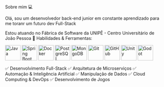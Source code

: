 Sobre mim 💻

Olá, sou um desenvolvedor back-end junior em constante aprendizado para me toranr um futuro dev Full-Stack

Estou atuando no Fábrica de Software da UNIPÊ - Centro Universitário de João Pessoa
🚀 Habilidades & Ferramentas:

<p align="left"> <img src="https://cdn.jsdelivr.net/gh/devicons/devicon/icons/java/java-original.svg" alt="Java" width="50" height="50"/> <img src="https://cdn.jsdelivr.net/gh/devicons/devicon/icons/spring/spring-original.svg" alt="Spring Boot" width="50" height="50"/> <img src="https://cdn.jsdelivr.net/gh/devicons/devicon/icons/docker/docker-original.svg" alt="Docker" width="50" height="50"/> <img src="https://cdn.jsdelivr.net/gh/devicons/devicon/icons/postgresql/postgresql-original.svg" alt="PostgreSQL" width="50" height="50"/> <img src="https://cdn.jsdelivr.net/gh/devicons/devicon/icons/mongodb/mongodb-original.svg" alt="MongoDB" width="50" height="50"/> <img src="https://cdn.jsdelivr.net/gh/devicons/devicon/icons/git/git-original.svg" alt="Git" width="50" height="50"/> <img src="https://cdn.jsdelivr.net/gh/devicons/devicon/icons/github/github-original.svg" alt="GitHub" width="50" height="50"/> <img src="https://cdn.jsdelivr.net/gh/devicons/devicon/icons/unity/unity-original.svg" alt="Unity" width="50" height="50"/> <img src="https://cdn.jsdelivr.net/gh/devicons/devicon/icons/godot/godot-original.svg" alt="Godot" width="50" height="50"/> </p>
✅ Desenvolvimento Full-Stack
✅ Arquitetura de Microserviços
✅ Automação & Inteligência Artificial
✅ Manipulação de Dados
✅ Cloud Computing & DevOps
✅ Desenvolvimento de Jogos
